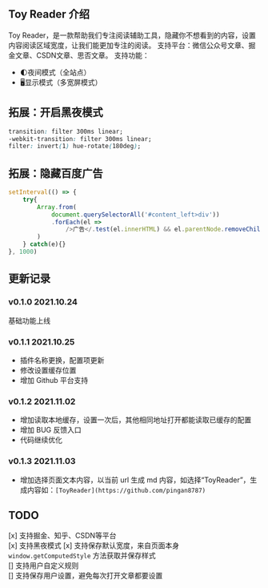 ## Toy Reader 介绍
Toy Reader，是一款帮助我们专注阅读辅助工具，隐藏你不想看到的内容，设置内容阅读区域宽度，让我们能更加专注的阅读。
支持平台：微信公众号文章、掘金文章、CSDN文章、思否文章。
支持功能：
- 🌓夜间模式（全站点）
- 🖥显示模式（多宽屏模式）

## 拓展：开启黑夜模式

```css
transition: filter 300ms linear;
-webkit-transition: filter 300ms linear;
filter: invert(1) hue-rotate(180deg);
```

## 拓展：隐藏百度广告
```js
setInterval(() => {
    try{
        Array.from(
            document.querySelectorAll('#content_left>div'))
            .forEach(el => 
                />广告</.test(el.innerHTML) && el.parentNode.removeChild(el)
        )
    } catch(e){}
}, 1000)
```

## 更新记录
### v0.1.0 2021.10.24
基础功能上线

### v0.1.1 2021.10.25
- 插件名称更换，配置项更新
- 修改设置缓存位置
- 增加 Github 平台支持

### v0.1.2 2021.11.02
- 增加读取本地缓存，设置一次后，其他相同地址打开都能读取已缓存的配置
- 增加 BUG 反馈入口
- 代码继续优化
### v0.1.3 2021.11.03
- 增加选择页面文本内容，以当前 url 生成 md 内容，如选择“ToyReader”，生成内容如：`[ToyReader](https://github.com/pingan8787)`

## TODO

[x] 支持掘金、知乎、CSDN等平台  
[x] 支持黑夜模式 
[x] 支持保存默认宽度，来自页面本身 `window.getComputedStyle` 方法获取并保存样式  
[] 支持用户自定义规则  
[] 支持保存用户设置，避免每次打开文章都要设置  